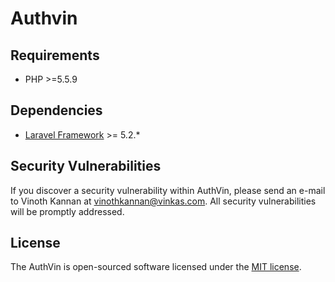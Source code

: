 # Authvin

## Requirements

* PHP >=5.5.9

## Dependencies

* [Laravel Framework](https://github.com/laravel/laravel) >= 5.2.*

## Security Vulnerabilities

If you discover a security vulnerability within AuthVin, please send an e-mail to Vinoth Kannan at vinothkannan@vinkas.com. All security vulnerabilities will be promptly addressed.

## License

The AuthVin is open-sourced software licensed under the [MIT license](http://opensource.org/licenses/MIT).
